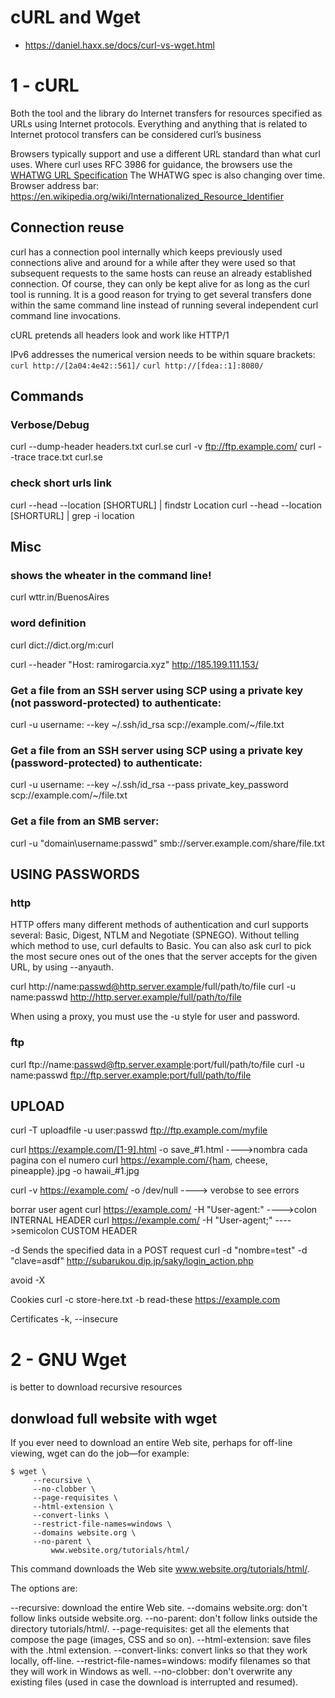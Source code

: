 # cURL and Wget

- <https://daniel.haxx.se/docs/curl-vs-wget.html>




# 1 - cURL
Both the tool and the library do Internet transfers for resources specified as URLs using Internet protocols. Everything and anything that is related to Internet protocol transfers can be considered curl’s business

Browsers typically support and use a different URL standard than what curl uses. Where
curl uses RFC 3986 for guidance, the browsers use the [WHATWG URL Specification](https://url.spec.whatwg.org/)
The WHATWG spec is also changing over time.
Browser address bar: https://en.wikipedia.org/wiki/Internationalized_Resource_Identifier

## Connection reuse
curl has a connection pool internally which keeps previously used connections alive and around for a while after they were used so that subsequent requests to the same hosts can reuse an already established connection. Of course, they can only be kept alive for as long as the curl tool is running. It is a good reason for trying to get several transfers done within the same command line instead of running several independent curl command line invocations.

cURL pretends all headers look and work like HTTP/1


IPv6 addresses the numerical version needs to be within square brackets:
`curl http://[2a04:4e42::561]/`
`curl http://[fdea::1]:8080/`



## Commands

### Verbose/Debug
curl --dump-header headers.txt curl.se
curl -v ftp://ftp.example.com/
curl --trace trace.txt curl.se

### check short urls link
curl --head --location [SHORTURL] | findstr Location
curl --head --location [SHORTURL] | grep -i location


## Misc
### shows the wheater in the command line!
curl wttr.in/BuenosAires
### word definition
curl dict://dict.org/m:curl




curl --header "Host: ramirogarcia.xyz" http://185.199.111.153/

### Get a file from an SSH server using SCP using a private key (not password-protected) to authenticate:
curl -u username: --key ~/.ssh/id_rsa scp://example.com/~/file.txt

### Get a file from an SSH server using SCP using a private key (password-protected) to authenticate:
curl -u username: --key ~/.ssh/id_rsa --pass private_key_password scp://example.com/~/file.txt

### Get a file from an SMB server:
curl -u "domain\username:passwd" smb://server.example.com/share/file.txt

## USING PASSWORDS

### http
HTTP offers many different methods of authentication and curl supports several: Basic, Digest, NTLM and Negotiate (SPNEGO). Without telling which method to use, curl defaults to Basic. You can also ask curl to pick the most secure ones out of the ones that the server accepts for the given URL, by using --anyauth.


curl http://name:passwd@http.server.example/full/path/to/file
curl -u name:passwd http://http.server.example/full/path/to/file

When using a proxy, you must use the -u style for user and password.

### ftp
curl ftp://name:passwd@ftp.server.example:port/full/path/to/file
curl -u name:passwd ftp://ftp.server.example:port/full/path/to/file


## UPLOAD
curl -T uploadfile -u user:passwd ftp://ftp.example.com/myfile





curl https://example.com/[1-9].html -o save_#1.html ---->nombra cada pagina con el numero
curl https://example.com/{ham, cheese, pineapple}.jpg -o hawaii_#1.jpg

curl -v https://example.com/ -o /dev/null ----> verobse to see errors

borrar user agent
curl https://example.com/ -H "User-agent:" ---->colon INTERNAL HEADER
curl https://example.com/ -H "User-agent;" ---->semicolon CUSTOM HEADER


-d Sends  the  specified data  in  a POST request
curl -d "nombre=test" -d "clave=asdf"  http://subarukou.dip.jp/saky/login_action.php


avoid -X



Cookies
 curl -c store-here.txt -b read-these https://example.com
 
 
Certificates
-k, --insecure
























































# 2 - GNU Wget
is better to download recursive resources

## donwload full website with wget
If you ever need to download an entire Web site, perhaps for off-line viewing,
wget can do the job—for example:
```
$ wget \
     --recursive \
     --no-clobber \
     --page-requisites \
     --html-extension \
     --convert-links \
     --restrict-file-names=windows \
     --domains website.org \
     --no-parent \
         www.website.org/tutorials/html/
```

This command downloads the Web site www.website.org/tutorials/html/.

The options are:

--recursive: download the entire Web site.
--domains website.org: don't follow links outside website.org.
--no-parent: don't follow links outside the directory tutorials/html/.
--page-requisites: get all the elements that compose the page (images, CSS and
so on).
--html-extension: save files with the .html extension.
--convert-links: convert links so that they work locally, off-line.
--restrict-file-names=windows: modify filenames so that they will work in
Windows as well.
--no-clobber: don't overwrite any existing files (used in case the download is
interrupted and resumed).










